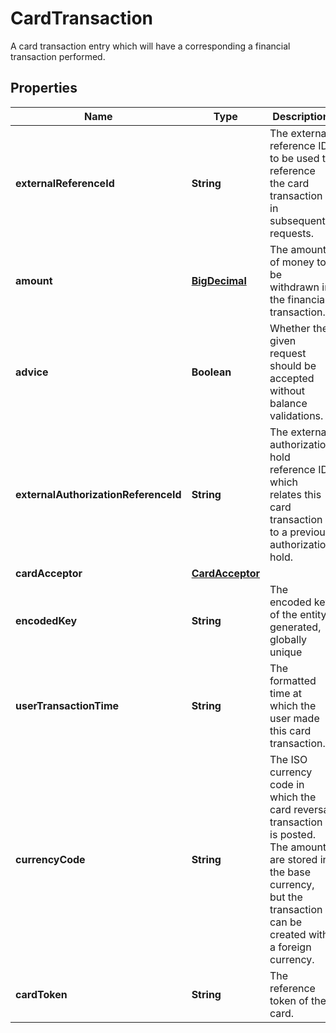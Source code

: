 

# CardTransaction

A card transaction entry which will have a corresponding a financial transaction performed.
## Properties

Name | Type | Description | Notes
------------ | ------------- | ------------- | -------------
**externalReferenceId** | **String** | The external reference ID to be used to reference the card transaction in subsequent requests. | 
**amount** | [**BigDecimal**](BigDecimal.md) | The amount of money to be withdrawn in the financial transaction. | 
**advice** | **Boolean** | Whether the given request should be accepted without balance validations. | 
**externalAuthorizationReferenceId** | **String** | The external authorization hold reference ID, which relates this card transaction to a previous authorization hold. |  [optional]
**cardAcceptor** | [**CardAcceptor**](CardAcceptor.md) |  |  [optional]
**encodedKey** | **String** | The encoded key of the entity, generated, globally unique |  [optional] [readonly]
**userTransactionTime** | **String** | The formatted time at which the user made this card transaction. |  [optional]
**currencyCode** | **String** | The ISO currency code in which the card reversal transaction is posted. The amounts are stored in the base currency, but the transaction can be created with a foreign currency. |  [optional]
**cardToken** | **String** | The reference token of the card. |  [optional] [readonly]




